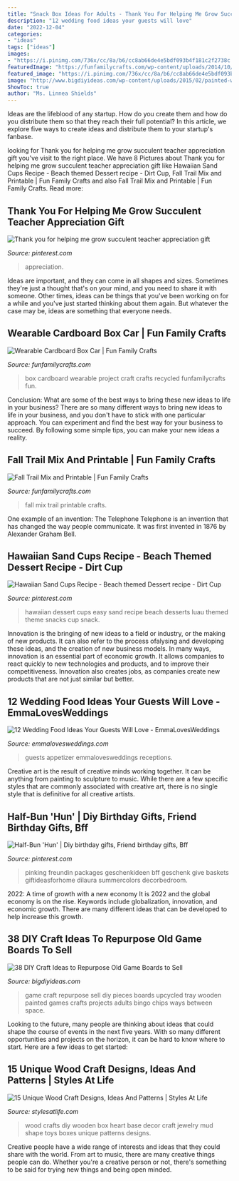 ```yaml
---
title: "Snack Box Ideas For Adults - Thank You For Helping Me Grow Succulent Teacher Appreciation Gift"
description: "12 wedding food ideas your guests will love"
date: "2022-12-04"
categories:
- "ideas"
tags: ["ideas"]
images:
- "https://i.pinimg.com/736x/cc/8a/b6/cc8ab66de4e5bdf093b4f181c2f2738c.jpg"
featuredImage: "https://funfamilycrafts.com/wp-content/uploads/2014/10/IMG_2232.jpg"
featured_image: "https://i.pinimg.com/736x/cc/8a/b6/cc8ab66de4e5bdf093b4f181c2f2738c.jpg"
image: "http://www.bigdiyideas.com/wp-content/uploads/2015/02/painted-wooden-tray-wth-vintage-bingo-chips-as-bottom-liner.jpg"
ShowToc: true
author: "Ms. Linnea Shields"
---
```



Ideas are the lifeblood of any startup. How do you create them and how do you distribute them so that they reach their full potential? In this article, we explore five ways to create ideas and distribute them to your startup's fanbase.

	

		
looking for Thank you for helping me grow succulent teacher appreciation gift you've visit to the right place. We have 8 Pictures about Thank you for helping me grow succulent teacher appreciation gift like Hawaiian Sand Cups Recipe - Beach themed Dessert recipe - Dirt Cup, Fall Trail Mix and Printable | Fun Family Crafts and also Fall Trail Mix and Printable | Fun Family Crafts. Read more:
		
    
## Thank You For Helping Me Grow Succulent Teacher Appreciation Gift

<img loading=lazy src="https://i.pinimg.com/736x/f6/1c/70/f61c70c3a90baea8f85e117f4bea2ef6.jpg" onerror="this.onerror=null;this.src='https://tse3.mm.bing.net/th?id=OIP.6jao9Q2sORssoutmb-A5cgHaJ3&amp;pid=15.1';" alt="Thank you for helping me grow succulent teacher appreciation gift">

_Source: pinterest.com_

>appreciation. 

	

Ideas are important, and they can come in all shapes and sizes. Sometimes they're just a thought that's on your mind, and you need to share it with someone. Other times, ideas can be things that you've been working on for a while and you've just started thinking about them again. But whatever the case may be, ideas are something that everyone needs.

    
## Wearable Cardboard Box Car | Fun Family Crafts

<img loading=lazy src="https://funfamilycrafts.com/wp-content/uploads/2014/10/IMG_2232.jpg" onerror="this.onerror=null;this.src='https://tse2.mm.bing.net/th?id=OIP.AJ9GmFVaeQdUOXdTb9IEQAHaFj&amp;pid=15.1';" alt="Wearable Cardboard Box Car | Fun Family Crafts">

_Source: funfamilycrafts.com_

>box cardboard wearable project craft crafts recycled funfamilycrafts fun. 

	

Conclusion: What are some of the best ways to bring these new ideas to life in your business?
There are so many different ways to bring new ideas to life in your business, and you don't have to stick with one particular approach. You can experiment and find the best way for your business to succeed. By following some simple tips, you can make your new ideas a reality.

    
## Fall Trail Mix And Printable | Fun Family Crafts

<img loading=lazy src="https://funfamilycrafts.com/wp-content/uploads/2012/10/Fall-Trail-Mix-with-FREE-printable.jpg" onerror="this.onerror=null;this.src='https://tse1.mm.bing.net/th?id=OIP.J3sNE4FFxQ1a5EA3cUtI4wHaLG&amp;pid=15.1';" alt="Fall Trail Mix and Printable | Fun Family Crafts">

_Source: funfamilycrafts.com_

>fall mix trail printable crafts. 

	

One example of an invention: The Telephone
Telephone is an invention that has changed the way people communicate. It was first invented in 1876 by Alexander Graham Bell.

    
## Hawaiian Sand Cups Recipe - Beach Themed Dessert Recipe - Dirt Cup

<img loading=lazy src="https://i.pinimg.com/736x/d4/b3/b5/d4b3b5dcace7c407bd69a898202f2bf9.jpg" onerror="this.onerror=null;this.src='https://tse1.mm.bing.net/th?id=OIP.Ple2smpGKgRVi3EsqGcmggHaRb&amp;pid=15.1';" alt="Hawaiian Sand Cups Recipe - Beach themed Dessert recipe - Dirt Cup">

_Source: pinterest.com_

>hawaiian dessert cups easy sand recipe beach desserts luau themed theme snacks cup snack. 

	

Innovation is the bringing of new ideas to a field or industry, or the making of new products. It can also refer to the process ofalysing and developing these ideas, and the creation of new business models. In many ways, innovation is an essential part of economic growth. It allows companies to react quickly to new technologies and products, and to improve their competitiveness. Innovation also creates jobs, as companies create new products that are not just similar but better.

    
## 12 Wedding Food Ideas Your Guests Will Love - EmmaLovesWeddings

<img loading=lazy src="http://emmalovesweddings.com/wp-content/uploads/2017/12/Wedding-Appetizer-food-ideas.jpg" onerror="this.onerror=null;this.src='https://tse3.mm.bing.net/th?id=OIP.xrKpjfLid4Y53af4rnTaEgHaLH&amp;pid=15.1';" alt="12 Wedding Food Ideas Your Guests Will Love - EmmaLovesWeddings">

_Source: emmalovesweddings.com_

>guests appetizer emmalovesweddings receptions. 

	

Creative art is the result of creative minds working together. It can be anything from painting to sculpture to music. While there are a few specific styles that are commonly associated with creative art, there is no single style that is definitive for all creative artists.

    
## Half-Bun &#039;Hun&#039; | Diy Birthday Gifts, Friend Birthday Gifts, Bff

<img loading=lazy src="https://i.pinimg.com/736x/cc/8a/b6/cc8ab66de4e5bdf093b4f181c2f2738c.jpg" onerror="this.onerror=null;this.src='https://tse1.mm.bing.net/th?id=OIP.VCJvYc74qP8AvctOVCOASgHaJ4&amp;pid=15.1';" alt="Half-Bun &#039;Hun&#039; | Diy birthday gifts, Friend birthday gifts, Bff">

_Source: pinterest.com_

>pinking freundin packages geschenkideen bff geschenk give baskets giftideasforhome dilaura summercolors decorbedroom. 

	

2022: A time of growth with a new economy
It is 2022 and the global economy is on the rise. Keywords include globalization, innovation, and economic growth. There are many different ideas that can be developed to help increase this growth.

    
## 38 DIY Craft Ideas To Repurpose Old Game Boards To Sell

<img loading=lazy src="http://www.bigdiyideas.com/wp-content/uploads/2015/02/painted-wooden-tray-wth-vintage-bingo-chips-as-bottom-liner.jpg" onerror="this.onerror=null;this.src='https://tse1.mm.bing.net/th?id=OIP.DLaxmkI6ACHzDhQrqRCbZAHaE8&amp;pid=15.1';" alt="38 DIY Craft Ideas to Repurpose Old Game Boards to Sell">

_Source: bigdiyideas.com_

>game craft repurpose sell diy pieces boards upcycled tray wooden painted games crafts projects adults bingo chips ways between space. 

	

Looking to the future, many people are thinking about ideas that could shape the course of events in the next five years. With so many different opportunities and projects on the horizon, it can be hard to know where to start. Here are a few ideas to get started: 

    
## 15 Unique Wood Craft Designs, Ideas And Patterns | Styles At Life

<img loading=lazy src="https://ae01.alicdn.com/kf/HTB1umUDMVXXXXaJaVXXq6xXFXXXs/Wooden-Crafts-Toys-Wood-Jewelry-Box-Love-Heart-Shape-DIY-Mud-Base-Art-Decor.jpg" onerror="this.onerror=null;this.src='https://tse2.mm.bing.net/th?id=OIP.Vg2VMorPmr4qVWcDrkZU0QHaHa&amp;pid=15.1';" alt="15 Unique Wood Craft Designs, Ideas And Patterns | Styles At Life">

_Source: stylesatlife.com_

>wood crafts diy wooden box heart base decor craft jewelry mud shape toys boxes unique patterns designs. 

	

Creative people have a wide range of interests and ideas that they could share with the world. From art to music, there are many creative things people can do. Whether you're a creative person or not, there's something to be said for trying new things and being open minded.


